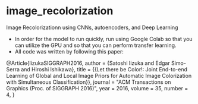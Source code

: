 # image_recolorization

Image Recolorizationn using CNNs, autoencoders, and Deep Learning

- In order for the model to run quickly, run using Google Colab so that you can utilize the GPU and so that you can perform transfer learning.
- All code was written by following this paper:

 @Article{IizukaSIGGRAPH2016,
   author = {Satoshi Iizuka and Edgar Simo-Serra and Hiroshi Ishikawa},
   title = {{Let there be Color!: Joint End-to-end Learning of Global and Local Image Priors for Automatic Image Colorization with Simultaneous Classification}},
   journal = "ACM Transactions on Graphics (Proc. of SIGGRAPH 2016)",
   year = 2016,
   volume = 35,
   number = 4,
 }

